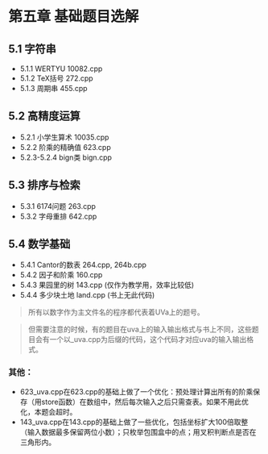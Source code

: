 <!--
 * @Description: 
 * @Author: you-know-who-2017
 * @Github: https://github.com/you-know-who-2017
 * @Date: 2019-12-21 12:16:20
 * @LastEditors: you-know-who-2017
 * @LastEditTime: 2019-12-21 12:16:20
 -->
# 第五章 基础题目选解

## 5.1 字符串
* 5.1.1 WERTYU       10082.cpp
* 5.1.2 TeX括号      272.cpp
* 5.1.3 周期串       455.cpp

## 5.2 高精度运算
* 5.2.1 小学生算术   10035.cpp
* 5.2.2 阶乘的精确值 623.cpp
* 5.2.3-5.2.4 bign类 bign.cpp

## 5.3 排序与检索
* 5.3.1 6174问题     263.cpp
* 5.3.2 字母重排     642.cpp

## 5.4 数学基础
* 5.4.1 Cantor的数表 264.cpp, 264b.cpp
* 5.4.2 因子和阶乘   160.cpp
* 5.4.3 果园里的树   143.cpp (仅作为教学用，效率比较低)
* 5.4.4 多少块土地   land.cpp (书上无此代码)

> 所有以数字作为主文件名的程序都代表着UVa上的题号。

> 但需要注意的时候，有的题目在uva上的输入输出格式与书上不同，这些题目会有一个以_uva.cpp为后缀的代码，这个代码才对应uva的输入输出格式。

### 其他：

* 623_uva.cpp在623.cpp的基础上做了一个优化：预处理计算出所有的阶乘保存（用store函数）在数组中，然后每次输入之后只需查表。如果不用此优化，本题会超时。
* 143_uva.cpp在143.cpp的基础上做了一些优化，包括坐标扩大100倍取整（输入数据最多保留两位小数）；只枚举包围盒中的点；用叉积判断点是否在三角形内。
